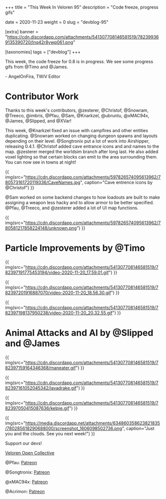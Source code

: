 +++
title = "This Week In Veloren 95"
description = "Code freeze, progress gifs"

date = 2020-11-23
weight = 0
slug = "devblog-95"

[extra]
banner = "https://cdn.discordapp.com/attachments/541307708146581519/782399369135390720/lnq42r8ywp061.png"

[taxonomies]
tags = ["devblog"]
+++

This week, the code freeze for 0.8 is in progress. We see some progress gifs
from @Timo and @James.

\- AngelOnFira, TWiV Editor

# Contributor Work

Thanks to this week's contributors, @zesterer, @Christof, @Snowram, @Treeco,
@imbris, @Pfau, @Sam, @Knarkzel, @ubruntu, @xMAC94x, @James, @Slipped, and
@XVar!

This week, @Knarkzel fixed an issue with campfires and other entities
duplicating. @Snowram worked on changing dungeon spawns and layouts depending on
their level. @Songtronix put a lot of work into Airshipper, releasing 0.4.1.
@Christof added cave entrance icons and and names to the map. @zesterer merged
the worldsim branch after long last. He also added voxel lighting so that
certain blocks can emit to the area surrounding them. You can now see in towns
at night!

{{
    img(src="https://cdn.discordapp.com/attachments/597826574095613962/780573161720119336/CaveNames.jpg",
    caption="Cave entrence icons by @Christof")
}}

@Sam worked on some backend changes to how loadouts are built to make assigning
a weapon less hacky and to allow armor to be better specified. @Pfau, @Treeco,
and @zesterer added a lot
of UI map functions.

{{
    img(src="https://cdn.discordapp.com/attachments/597826574095613962/780581217858224148/unknown.png")
}}

# Particle Improvements by @Timo

{{
    img(src="https://cdn.discordapp.com/attachments/541307708146581519/782397191775453194/video-2020-11-20_17.59.01.gif")
}}

{{
    img(src="https://cdn.discordapp.com/attachments/541307708146581519/782397201916887070/video-2020-11-20_18.56.30.gif")
}}

{{
    img(src="https://cdn.discordapp.com/attachments/541307708146581519/782397198137950238/video-2020-11-20_20.32.55.gif")
}}

# Animal Attacks and AI by @Slipped and @James

{{
    img(src="https://cdn.discordapp.com/attachments/541307708146581519/782397159164346368/maneater.gif")
}}

{{
    img(src="https://cdn.discordapp.com/attachments/541307708146581519/782397161052045342/lavadrake.gif")
}}

{{
    img(src="https://cdn.discordapp.com/attachments/541307708146581519/782397050415087636/kelpie.gif")
}}

{{
    img(src="https://media.discordapp.net/attachments/634860358623821835/780285618290688000/screenshot_1606098502736.png",
    caption="Just you and the clouds. See you next week!")
}}

Support our devs!

[Veloren Open Collective](https://opencollective.com/veloren)

@Pfau: [Patreon](https://www.patreon.com/pfau)

@Songtronix: [Patreon](https://www.patreon.com/songtronix)

@xMAC94x: [Patreon](https://www.patreon.com/xmac94x)

@Acrimon: [Patreon](https://www.patreon.com/acrimon)
